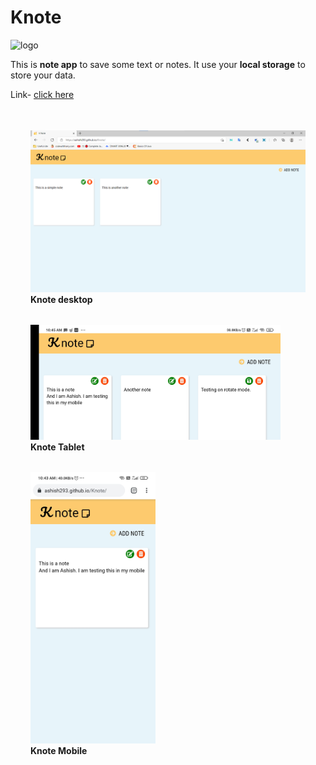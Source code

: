 # Knote

<img src="https://ashish293.github.io/Knote/images/favicon.png" alt="logo" height="150px" />

<p>
	This is <strong>note app</strong> to save some text or notes. It use your
	<strong>local storage</strong> to store your data.
</p>

Link- <a href="https://ashish293.github.io/Knote/"> click here</a> <br /><br />

<div style="margin: 2rem">
	<img width="600px" src="images/Knote-desktop.png" alt="" /><br />
	<strong>Knote desktop</strong>
</div>
<div style="margin: 2rem">
	<img width="400px" src="images/Knote-tab.jpg" alt="" /><br />
	<strong>Knote Tablet</strong>
</div>
<div style="margin: 2rem">
	<img width="200px" src="images/Knote-mobile.jpg" alt="" /><br />
	<strong>Knote Mobile</strong>
</div>
